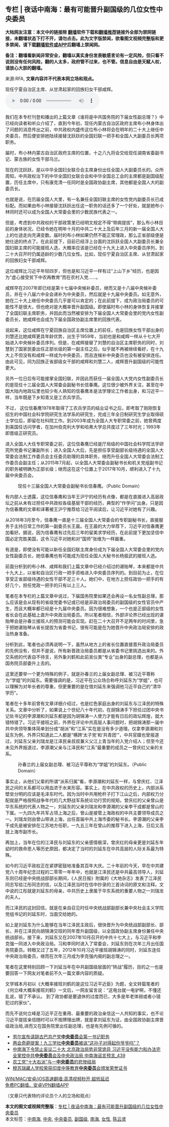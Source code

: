  <h2>专栏 | 夜话中南海：最有可能晋升副国级的几位女性中央委员</h2> <p class="notice"><b>大陆网友注意：本文中的链接除 <a href="https://github.com/bannedbook/fanqiang" >翻墙</a>软件下载和<a href="https://github.com/killgcd/justmysocks/blob/master/README.md">翻墙推荐</a>链接外全部为禁网链接，未翻墙状态下打不开，请勿点击。此为文字版禁闻，欲看图文视频完整版和更多禁闻，请下载<a href="https://github.com/bannedbook/fanqiang">翻墙软件或APP</a>后翻墙上禁闻网。</p><p>备注：翻墙看新闻非常安全，翻墙以真实身份发表敏感言论有一定风险，但只看不说则没有任何风险，翻的人太多，政府管不过来，也不管。信息自由是天赋人权，请放心大胆的翻墙。</b></p>  <div class="entry"> <p>来源:RFA, <strong>文章内容并不代表本网立场和观点。</strong></p> <p>&#29616;&#20219;&#23425;&#22799;&#33258;&#27835;&#21306;&#20027;&#24109;&#12289;&#20174;&#29976;&#32899;&#36215;&#23478;&#30340;&#22238;&#26063;&#22919;&#22899;&#24178;&#37096;&#21688;&#36745;&#12290;             <audio controls="controls" preload="metadata" src="https://www.rfa.org/mandarin/zhuanlan/yehuazhongnanhai/gx-06142021160240.html/@@stream" type="audio/mpeg"></audio></p> <p>&#25105;&#20204;&#22312;&#26412;&#19987;&#26639;&#21002;&#30331;&#21644;&#25773;&#20986;&#30340;&#19978;&#31687;&#25991;&#31456;&#12298;&#35841;&#23558;&#26159;&#20013;&#20849;&#22269;&#21153;&#38498;&#30340;&#19979;&#23626;&#22899;&#24615;&#21103;&#24635;&#29702;&#65311;&#12299;&#20013;&#24050;&#32463;&#21521;&#35835;&#32773;&#21644;&#21548;&#20247;&#20171;&#32461;&#20102;&#65292;&#30452;&#21040;&#20170;&#24180;&#21021;&#65292;&#29616;&#20219;&#20869;&#33945;&#21476;&#33258;&#27835;&#21306;&#25919;&#24220;&#20027;&#24109;&#24067;&#23567;&#26519;&#36523;&#20307;&#20986;&#20102;&#38382;&#39064;&#30340;&#28040;&#24687;&#20256;&#20986;&#20043;&#21069;&#65292;&#20013;&#20849;&#25919;&#26435;&#20869;&#30427;&#20256;&#36825;&#20301;&#24067;&#23567;&#26519;&#23558;&#20250;&#22312;&#26126;&#24180;&#30340;&#20108;&#21313;&#22823;&#19978;&#32487;&#20219;&#20013;&#22830;&#22996;&#21592;&#65292;&#28982;&#21518;&#20415;&#23433;&#25490;&#22905;&#38470;&#32493;&#25509;&#26367;&#27784;&#36291;&#36291;&#30340;&#20840;&#22269;&#22919;&#32852;&#19968;&#25226;&#25163;&#21644;&#20840;&#22269;&#20154;&#22823;&#21103;&#22996;&#21592;&#38271;&#20004;&#39033;&#32844;&#21153;&#12290;</p> <p>&#23626;&#26102;&#65292;&#24067;&#23567;&#26519;&#20869;&#33945;&#21476;&#33258;&#27835;&#21306;&#25919;&#24220;&#20027;&#24109;&#30340;&#20301;&#32622;&#65292;&#21313;&#20043;&#20843;&#20061;&#23558;&#20250;&#20132;&#32473;&#29616;&#20219;&#28246;&#21335;&#30465;&#22996;&#21103;&#20070;&#35760;&#12289;&#33945;&#21476;&#26063;&#30340;&#22899;&#24615;&#24178;&#37096;&#20044;&#20848;&#12290;</p> <p>&#29616;&#22312;&#30340;&#27784;&#36291;&#36291;&#65292;&#26159;&#20197;&#20013;&#21326;&#20840;&#22269;&#22919;&#22899;&#32852;&#21512;&#20250;&#20027;&#24109;&#36523;&#20221;&#20986;&#20219;&#20840;&#22269;&#20154;&#22823;&#21103;&#22996;&#21592;&#38271;&#30340;&#12290;&#20247;&#25152;&#21608;&#30693;&#65292;&#20013;&#20849;&#25919;&#26435;&#27835;&#19979;&#30340;&#20013;&#21326;&#20840;&#22269;&#22919;&#22899;&#32852;&#21512;&#20250;&#21644;&#20013;&#21326;&#20840;&#22269;&#24635;&#24037;&#20250;&#30340;&#20027;&#24109;&#37117;&#26159;&#21103;&#22269;&#32423;&#37197;&#32622;&#65292;&#21382;&#20219;&#20027;&#24109;&#20013;&#65292;&#21482;&#26377;&#24247;&#20811;&#28165;&#19968;&#20219;&#21516;&#26102;&#26159;&#20840;&#22269;&#25919;&#21327;&#21103;&#20027;&#24109;&#65292;&#20854;&#20182;&#37117;&#26159;&#20840;&#22269;&#20154;&#22823;&#30340;&#21103;&#22996;&#21592;&#38271;&#12290;</p> <p>&#20063;&#23601;&#26159;&#35828;&#65292;&#22312;&#21382;&#23626;&#20840;&#22269;&#20154;&#22823;&#37324;&#65292;&#26377;&#19968;&#21517;&#20860;&#20219;&#20840;&#22269;&#22919;&#32852;&#20027;&#24109;&#30340;&#22899;&#24615;&#20826;&#20869;&#21103;&#22996;&#21592;&#38271;&#24050;&#25104;&#26631;&#37197;&#12290;&#32780;&#22914;&#26524;&#30001;&#24067;&#23567;&#26519;&#25509;&#26367;&#27784;&#36291;&#36291;&#20986;&#20219;&#36825;&#19968;&#32844;&#21153;&#30340;&#35805;&#36824;&#22810;&#20102;&#19968;&#20010;&#22909;&#22788;&#65292;&#23601;&#26159;&#22905;&#24067;&#23567;&#26519;&#21516;&#26102;&#36824;&#21487;&#20197;&#25104;&#20026;&#20840;&#22269;&#20154;&#22823;&#24120;&#22996;&#20250;&#37324;&#30340;&#23569;&#25968;&#27665;&#26063;&#20195;&#34920;&#20043;&#19968;&#12290;</p> <p>&#20294;&#26159;&#65292;&#32771;&#34385;&#21040;&#20013;&#20849;&#25919;&#26435;&#30340;&#24178;&#37096;&#25919;&#31574;&#37324;&#24050;&#32463;&#26126;&#25991;&#35268;&#23450;&#19981;&#24471;&#8220;&#24102;&#30149;&#25552;&#25300;&#8221;&#65292;&#37027;&#20040;&#24067;&#23567;&#26519;&#30446;&#21069;&#30340;&#36523;&#20307;&#29366;&#20917;&#65292;&#24050;&#32463;&#20196;&#22905;&#22312;&#26126;&#24180;&#21313;&#26376;&#30340;&#20013;&#20849;&#20108;&#21313;&#22823;&#19978;&#21450;&#21518;&#24180;&#19977;&#26376;&#30340;&#26032;&#19968;&#23626;&#20840;&#22269;&#20154;&#22823;&#19978;&#30340;&#20181;&#36884;&#36208;&#21521;&#20805;&#28385;&#21464;&#25968;&#12290;&#23626;&#26102;&#30340;&#24067;&#23567;&#26519;&#22914;&#26524;&#20173;&#28982;&#19981;&#33021;&#27491;&#24120;&#29702;&#25919;&#65292;&#37027;&#20040;&#27491;&#30465;&#37096;&#32423;&#20415;&#26159;&#22905;&#20181;&#36884;&#30340;&#32456;&#28857;&#20102;&#12290;&#22312;&#27492;&#21069;&#25552;&#19979;&#65292;&#30446;&#21069;&#24050;&#32463;&#28014;&#19978;&#21488;&#38754;&#30340;&#27784;&#36291;&#36291;&#20840;&#22269;&#20154;&#22823;&#21103;&#22996;&#21592;&#38271;&#20860;&#20840;&#22269;&#22919;&#32852;&#20027;&#24109;&#30340;&#21487;&#33021;&#25509;&#29677;&#20154;&#36873;&#65292;&#22823;&#27010;&#29575;&#24212;&#35813;&#26159;&#24050;&#32463;&#22312;&#21313;&#20061;&#22823;&#19978;&#36827;&#20837;&#20013;&#22830;&#22996;&#21592;&#24207;&#21015;&#65292;&#21040;&#20108;&#21313;&#22823;&#21484;&#24320;&#26102;&#20173;&#23646;&#36866;&#40836;&#30340;&#23569;&#25968;&#20960;&#20301;&#22899;&#24615;&#12290;&#27604;&#22914;&#65292;&#29616;&#20219;&#23425;&#22799;&#33258;&#27835;&#21306;&#20027;&#24109;&#12289;&#20174;&#29976;&#32899;&#36215;&#23478;&#30340;&#22238;&#26063;&#22919;&#22899;&#24178;&#37096;&#21688;&#36745;&#12290;</p>  <p>&#36825;&#20301;&#21688;&#36745;&#27604;&#20064;&#36817;&#24179;&#24180;&#36731;&#22235;&#23681;&#65292;&#20294;&#20063;&#26159;&#21644;&#20064;&#36817;&#24179;&#19968;&#26679;&#26377;&#36807;&#8220;&#19978;&#23665;&#19979;&#20065;&#8221;&#32463;&#21382;&#65292;&#20063;&#26159;&#22240;&#20026;&#8220;&#34394;&#24515;&#25509;&#21463;&#36139;&#19979;&#20013;&#20892;&#20877;&#25945;&#32946;&#8221;&#32780;&#22312;&#20892;&#26449;&#20837;&#20826;&#8230;&#8230;&#12290;</p> <p>&#21688;&#36745;&#26089;&#22312;2007&#24180;&#21363;&#24050;&#32463;&#26159;&#31532;&#21313;&#19971;&#23626;&#20013;&#22830;&#20505;&#34917;&#22996;&#21592;&#65292;&#32487;&#32780;&#21448;&#26159;&#21313;&#20843;&#23626;&#20013;&#22830;&#20505;&#34917;&#22996;&#21592;&#65292;&#24182;&#22312;&#21313;&#20843;&#23626;&#20845;&#20013;&#20840;&#20250;&#36882;&#34917;&#20026;&#20013;&#22830;&#22996;&#21592;&#65292;&#28982;&#21518;&#23601;&#26159;&#21313;&#20061;&#23626;&#20013;&#22830;&#22996;&#21592;&#12290;&#22914;&#26080;&#24847;&#22806;&#65292;&#22905;&#22312;&#20108;&#21313;&#22823;&#19978;&#32487;&#20219;&#20013;&#22830;&#22996;&#21592;&#20960;&#20046;&#26159;&#21487;&#20197;&#32943;&#23450;&#30340;&#65307;&#22312;&#27492;&#21069;&#25552;&#19979;&#65292;&#25104;&#20026;&#25919;&#27835;&#23616;&#22996;&#21592;&#30340;&#21487;&#33021;&#24615;&#19981;&#26159;&#24456;&#22823;&#65292;&#20294;&#20063;&#32477;&#23545;&#26159;&#22823;&#27010;&#29575;&#26187;&#21319;&#21103;&#22269;&#32423;&#12290;&#21363;&#20351;&#23626;&#26102;&#24067;&#23567;&#26519;&#30340;&#36523;&#20307;&#24674;&#22797;&#24182;&#25509;&#25484;&#20102;&#20840;&#22269;&#22919;&#32852;&#20027;&#24109;&#32844;&#21153;&#65292;&#24182;&#22240;&#27492;&#32780;&#24403;&#28982;&#34987;&#23433;&#25490;&#20026;&#19979;&#23626;&#20840;&#22269;&#20154;&#22823;&#24120;&#22996;&#20250;&#37324;&#30340;&#20826;&#20869;&#22899;&#24615;&#21103;&#22996;&#21592;&#38271;&#65292;&#22905;&#21688;&#36745;&#20063;&#20250;&#25104;&#20026;&#19979;&#23626;&#20840;&#22269;&#25919;&#21327;&#21103;&#20027;&#24109;&#37324;&#30340;&#22238;&#26063;&#20195;&#34920;&#12290;</p> <p>&#35828;&#36215;&#26469;&#65292;&#36825;&#20301;&#21688;&#36745;&#22312;&#23425;&#22799;&#22238;&#26063;&#33258;&#27835;&#21306;&#20027;&#24109;&#20301;&#32622;&#19978;&#30340;&#21069;&#20219;&#65292;&#20063;&#26159;&#22238;&#26063;&#22899;&#24615;&#24178;&#37096;&#20986;&#36523;&#30340;&#21016;&#24935;&#36824;&#27604;&#22905;&#21688;&#36745;&#26356;&#20855;&#24180;&#40836;&#20248;&#21183;&#65292;&#20986;&#29983;&#20110;1959&#24180;&#65292;&#24403;&#21021;&#20063;&#26159;&#21644;&#21688;&#36745;&#19968;&#26679;&#20174;&#21313;&#19971;&#22823;&#24320;&#22987;&#36827;&#20837;&#20013;&#22830;&#20505;&#34917;&#22996;&#21592;&#24207;&#21015;&#12290;&#20294;&#26159;&#65292;&#22312;&#21688;&#36745;&#25509;&#26367;&#20102;&#21016;&#24935;&#30340;&#33258;&#27835;&#21306;&#20027;&#24109;&#32844;&#21153;&#30340;&#21516;&#26102;&#65292;&#21016;&#24935;&#21040;&#20102;&#22269;&#23478;&#27665;&#22996;&#20986;&#20219;&#27491;&#37096;&#38271;&#32423;&#30340;&#31532;&#19968;&#21103;&#20027;&#20219;&#20043;&#21518;&#65292;&#20284;&#20046;&#23601;&#19981;&#20877;&#34987;&#32487;&#32493;&#30475;&#22909;&#65292;&#22312;&#21313;&#20061;&#22823;&#19978;&#19981;&#20294;&#27809;&#26377;&#21644;&#21688;&#36745;&#19968;&#26679;&#25104;&#20026;&#20013;&#22830;&#22996;&#21592;&#65292;&#32780;&#19988;&#36830;&#20505;&#34917;&#20013;&#22830;&#22996;&#21592;&#20063;&#27809;&#26377;&#34987;&#23433;&#25490;&#36830;&#20219;&#12290;&#30001;&#27492;&#21487;&#35265;&#65292;&#21516;&#20026;&#22238;&#26063;&#27491;&#30465;&#37096;&#32423;&#22899;&#24178;&#37096;&#30340;&#21688;&#36745;&#21644;&#21016;&#24935;&#20108;&#20154;&#65292;&#21688;&#36745;&#26187;&#21319;&#21103;&#22269;&#32423;&#30340;&#21487;&#33021;&#24615;&#26356;&#22823;&#12290; </p> <p>&#21478;&#22806;&#19968;&#20301;&#26085;&#21518;&#26377;&#21487;&#33021;&#25509;&#25484;&#20840;&#22269;&#22919;&#32852;&#65292;&#24182;&#22240;&#27492;&#32780;&#33719;&#20219;&#19968;&#23626;&#20840;&#22269;&#20154;&#22823;&#20826;&#20869;&#22899;&#24615;&#21103;&#22996;&#21592;&#38271;&#30340;&#26159;&#29616;&#20219;&#21313;&#19977;&#23626;&#20840;&#22269;&#20154;&#22823;&#24120;&#22996;&#20250;&#21103;&#31192;&#20070;&#38271;&#20449;&#26149;&#40560;&#12290;&#36825;&#20301;&#24456;&#23569;&#34987;&#22806;&#30028;&#20851;&#27880;&#65292;&#29978;&#33267;&#22312;&#20013;&#22269;&#22823;&#38470;&#20869;&#22320;&#25919;&#22363;&#37324;&#20063;&#36739;&#23569;&#26377;&#20154;&#29087;&#30693;&#30340;&#20449;&#26149;&#40560;&#26412;&#26159;&#27861;&#23398;&#29702;&#35770;&#24037;&#20316;&#32773;&#20986;&#36523;&#65292;&#21644;&#20064;&#36817;&#24179;&#19968;&#26679;&#65292;&#24403;&#24180;&#26082;&#26159;&#19979;&#20065;&#30693;&#38738;&#21448;&#26159;&#24037;&#20892;&#20853;&#23398;&#21592;&#12290;</p> <p>&#19981;&#36807;&#65292; &#36825;&#20301;&#20449;&#26149;&#40560;1978&#24180;&#21462;&#24471;&#20102;&#24037;&#20892;&#20853;&#23398;&#21592;&#30340;&#32467;&#19994;&#35777;&#20070;&#20043;&#21518;&#65292;&#21363;&#32771;&#21462;&#20102;&#21018;&#21018;&#24674;&#22797;&#25307;&#29983;&#30340;&#20013;&#22269;&#31038;&#20250;&#31185;&#23398;&#38498;&#30740;&#31350;&#29983;&#27861;&#23398;&#31995;&#30340;&#30740;&#31350;&#29983;&#65292;&#23436;&#25104;&#19977;&#24180;&#20840;&#26085;&#21046;&#30740;&#31350;&#29983;&#23398;&#19994;&#21462;&#24471;&#30805;&#22763;&#23398;&#20301;&#21518;&#65292;&#21363;&#30041;&#22312;&#31038;&#31185;&#38498;&#24037;&#20316;&#12290;&#21040;2003&#24180;&#25104;&#20026;&#20840;&#22269;&#20154;&#22823;&#19987;&#32844;&#24120;&#22996;&#20043;&#21069;&#65292;&#22905;&#26366;&#20004;&#24230;&#21040;&#32654;&#22269;&#20219;&#35775;&#38382;&#23398;&#32773;&#65292;&#22312;&#21152;&#24030;&#20271;&#20811;&#21033;&#22823;&#23398;&#21644;&#21704;&#24343;&#22823;&#23398;&#24635;&#20849;&#24230;&#36807;&#20102;&#19977;&#24180;&#26102;&#20809;&#65307;1993&#24180;&#21363;&#26187;&#32423;&#27491;&#30740;&#31350;&#21592;&#12290;</p> <p>&#36827;&#20837;&#20840;&#22269;&#20154;&#22823;&#20219;&#19987;&#32844;&#24120;&#22996;&#20043;&#21069;&#65292;&#36825;&#20301;&#20449;&#26149;&#40560;&#24050;&#32463;&#26159;&#21381;&#23616;&#32423;&#30340;&#20013;&#22269;&#31038;&#20250;&#31185;&#23398;&#38498;&#27861;&#23398;&#30740;&#31350;&#25152;&#20826;&#22996;&#20070;&#35760;&#20860;&#21103;&#25152;&#38271;&#65307;&#36827;&#20837;&#20840;&#22269;&#20154;&#22823;&#21518;&#65292;&#20808;&#26159;&#25285;&#20219;&#20139;&#21463;&#21103;&#37096;&#38271;&#32423;&#24453;&#36935;&#30340;&#20840;&#22269;&#20154;&#22823;&#24120;&#22996;&#20250;&#27861;&#21046;&#24037;&#20316;&#22996;&#21592;&#20250;&#20027;&#20219;&#22996;&#21592;&#21161;&#29702;&#30340;&#20855;&#20307;&#32844;&#21153;&#65292;&#32487;&#32780;&#21319;&#20219;&#20840;&#22269;&#20154;&#22823;&#24120;&#22996;&#20250;&#27861;&#21046;&#24037;&#20316;&#22996;&#21592;&#20250;&#21103;&#20027;&#20219;&#65307;&#20174;2015&#24180;7&#26376;&#36215;&#65292;&#20197;&#20840;&#22269;&#20154;&#22823;&#24120;&#22996;&#20250;&#21103;&#31192;&#20070;&#38271;&#21644;&#26426;&#20851;&#20826;&#32452;&#21103;&#20070;&#35760;&#30340;&#32844;&#21153;&#34987;&#26126;&#30830;&#20026;&#27491;&#37096;&#38271;&#32423;&#65307;&#32487;&#32780;&#36825;&#22312;&#36825;&#20010;&#20301;&#32622;&#19978;&#20110;2017&#24180;10&#26376;&#65292;&#39034;&#21033;&#36827;&#20837;&#20102;&#21313;&#20061;&#23626;&#20013;&#22830;&#22996;&#21592;&#20250;&#12290;</p> <p><figure> <figcaption>&#29616;&#20219;&#21313;&#19977;&#23626;&#20840;&#22269;&#20154;&#22823;&#24120;&#22996;&#20250;&#21103;&#31192;&#20070;&#38271;&#20449;&#26149;&#40560;&#12290;&#65288;Public Domain&#65289;</figcaption></figure> <p>&#26377;&#20869;&#37096;&#20154;&#22763;&#36879;&#38706;&#65292;&#36825;&#20301;&#20449;&#26149;&#40560;&#21644;&#24403;&#24180;&#29579;&#27818;&#23425;&#30340;&#32463;&#21382;&#26377;&#28857;&#20687;&#65292;&#37117;&#26159;&#22312;&#30452;&#25509;&#36827;&#20837;&#39640;&#23618;&#25919;&#22363;&#20043;&#21069;&#20174;&#26410;&#26377;&#36807;&#25285;&#20219;&#20013;&#20849;&#25919;&#26435;&#21508;&#32423;&#22522;&#23618;&#24178;&#37096;&#30340;&#32463;&#21382;&#65292;&#20856;&#22411;&#30340;&#8220;&#20316;&#23398;&#38382;&#8221;&#20986;&#36523;&#12290;&#21482;&#26159;&#22240;&#20026;&#20449;&#26149;&#40560;&#30340;&#25991;&#31456;&#21644;&#35793;&#33879;&#34987;&#29579;&#27818;&#23425;&#25512;&#33616;&#32473;&#20064;&#36817;&#24179;&#38405;&#35835;&#21518;&#65292;&#35753;&#20064;&#36817;&#24179;&#23545;&#22905;&#26377;&#20102;&#20852;&#36259;&#12290;</p>  <p>&#20174;2018&#24180;3&#26376;&#33267;&#20170;&#65292;&#20449;&#26149;&#40560;&#19968;&#30452;&#26159;&#21313;&#19977;&#23626;&#20840;&#22269;&#20154;&#22823;&#24120;&#22996;&#20250;&#30340;&#19987;&#32844;&#21103;&#31192;&#20070;&#38271;&#65292;&#30452;&#25509;&#26381;&#21153;&#20110;&#20027;&#25345;&#26085;&#24120;&#24037;&#20316;&#30340;&#31532;&#19968;&#21103;&#22996;&#21592;&#38271;&#29579;&#26216;&#12290;&#22312;&#29579;&#26216;&#30340;&#22823;&#21147;&#20030;&#33616;&#19979;&#65292;&#20064;&#36817;&#24179;&#23545;&#20449;&#26149;&#40560;&#26356;&#21152;&#30475;&#22909;&#12290;&#25454;&#35828;&#65292;&#22240;&#20026;&#20449;&#26149;&#40560;&#26377;&#36807;&#20808;&#21518;&#19977;&#24180;&#30340;&#30041;&#32654;&#27714;&#23398;&#32463;&#21382;&#65292;&#22312;&#27492;&#21069;&#25552;&#19979;&#26356;&#21152;&#22362;&#20449;&#20013;&#22269;&#24517;&#23450;&#23436;&#32988;&#32654;&#22269;&#65292;&#36825;&#20196;&#20064;&#36817;&#24179;&#23545;&#22905;&#21644;&#23545;&#8220;&#22269;&#24072;&#8221;&#24352;&#32500;&#20026;&#19968;&#26679;&#22120;&#37325;&#12290;</p> <p>&#26377;&#36947;&#26159;&#65292;&#21363;&#20351;&#27809;&#26377;&#21487;&#33021;&#20197;&#26032;&#20219;&#20840;&#22269;&#22919;&#32852;&#20027;&#24109;&#36523;&#20221;&#25104;&#20026;&#19979;&#23626;&#20840;&#22269;&#20154;&#22823;&#24120;&#22996;&#20250;&#37324;&#30340;&#20826;&#20869;&#22899;&#24615;&#21103;&#22996;&#21592;&#38271;&#65292;&#22905;&#20449;&#26149;&#40560;&#20063;&#26377;&#21487;&#33021;&#25104;&#20026;&#29616;&#20219;&#20840;&#22269;&#20154;&#22823;&#31192;&#20070;&#38271;&#26472;&#25391;&#27494;&#30340;&#25509;&#29677;&#20154;&#36873;&#12290;</p> <p>&#21069;&#38754;&#20998;&#26512;&#21040;&#30340;&#24067;&#23567;&#26519;&#12289;&#21688;&#36745;&#21644;&#25105;&#20204;&#19978;&#31687;&#25991;&#31456;&#20013;&#24050;&#32463;&#20171;&#32461;&#36807;&#30340;&#35852;&#36155;&#29748;&#65292;&#26412;&#26469;&#37117;&#26159;&#20013;&#20849;&#21313;&#20061;&#22823;&#19978;&#65292;&#20197;&#30465;&#21644;&#33258;&#27835;&#21306;&#34892;&#25919;&#19968;&#25226;&#25163;&#36164;&#26684;&#36827;&#20837;&#20013;&#22830;&#22996;&#21592;&#24207;&#21015;&#30340;&#12290;&#21040;&#30446;&#21069;&#20026;&#27490;&#65292;&#22312;&#20301;&#20139;&#21463;&#27491;&#30465;&#37096;&#32423;&#24453;&#36935;&#30340;&#22899;&#24615;&#24178;&#37096;&#19981;&#36275;&#19977;&#21313;&#20154;&#12290;&#22905;&#20204;&#20013;&#65292;&#22312;&#22320;&#26041;&#19978;&#25285;&#20219;&#25919;&#21327;&#19968;&#25226;&#25163;&#30340;&#26377;&#22909;&#20960;&#20010;&#65292;&#25285;&#20219;&#20826;&#25919;&#19968;&#25226;&#25163;&#30340;&#21482;&#26377;&#20197;&#19978;&#19977;&#20154;&#12290;</p> <p>&#31508;&#32773;&#22312;&#26412;&#19987;&#26639;&#30340;&#19978;&#31687;&#25991;&#31456;&#20013;&#35828;&#36807;&#65292;&#19979;&#23626;&#22269;&#21153;&#38498;&#37324;&#22914;&#26524;&#36824;&#20250;&#20877;&#35774;&#19968;&#21517;&#22899;&#24615;&#21103;&#24635;&#29702;&#65292;&#37027;&#20040;&#24212;&#35813;&#26159;&#20250;&#20174;&#29616;&#26377;&#30340;&#30465;&#32423;&#20826;&#22996;&#20070;&#35760;&#25110;&#24050;&#32463;&#26159;&#38750;&#25919;&#27835;&#23616;&#22996;&#21592;&#30340;&#21103;&#22269;&#32423;&#30340;&#22899;&#24615;&#23448;&#21592;&#20013;&#20135;&#29983;&#65292;&#32780;&#19988;&#22823;&#27010;&#29575;&#37117;&#24050;&#32463;&#26159;&#21313;&#20061;&#23626;&#20013;&#22830;&#22996;&#21592;&#12290;&#22240;&#20026;&#24456;&#38590;&#24819;&#35937;&#65292;&#19968;&#20010;&#20063;&#26159;&#27491;&#37096;&#32423;&#30340;&#22899;&#24615;&#30465;&#38271;&#20250;&#22312;&#27492;&#22522;&#30784;&#19978;&#30452;&#21319;&#20013;&#22830;&#25919;&#27835;&#23616;&#22996;&#21592;&#12290;&#25152;&#20197;&#31508;&#32773;&#30456;&#20449;&#65292;&#22806;&#37096;&#35780;&#35770;&#30028;&#24050;&#32463;&#20986;&#29616;&#30340;&#35852;&#36155;&#29748;&#20250;&#26159;&#23385;&#26149;&#20848;&#25509;&#29677;&#20154;&#30340;&#39044;&#27979;&#21487;&#33021;&#20250;&#23454;&#29616;&#12290;&#36214;&#22312;&#20108;&#21313;&#22823;&#21484;&#24320;&#19981;&#36275;&#20004;&#24180;&#30340;&#26102;&#38388;&#37324;&#65292;&#24613;&#20110;&#25226;&#22905;&#35852;&#36155;&#29748;&#20174;&#30465;&#38271;&#25552;&#25300;&#20026;&#30465;&#22996;&#20070;&#35760;&#65292;&#24456;&#26377;&#21487;&#33021;&#26159;&#22312;&#20026;&#22905;&#26187;&#21319;&#20013;&#22830;&#25919;&#27835;&#23616;&#23433;&#25490;&#30340;&#25919;&#27835;&#28909;&#36523;&#20934;&#22791;&#12290;</p> <p>&#20998;&#26512;&#21040;&#27492;&#65292;&#31508;&#32773;&#20063;&#24517;&#39035;&#20877;&#35828;&#26126;&#19968;&#19979;&#65292;&#34429;&#28982;&#20174;&#22320;&#26041;&#19978;&#30340;&#30465;&#38271;&#20301;&#32622;&#30452;&#25509;&#26187;&#21319;&#25919;&#27835;&#23616;&#22996;&#21592;&#30340;&#20808;&#20363;&#27809;&#26377;&#65292;&#20294;&#24182;&#19981;&#26159;&#35828;&#65292;&#25152;&#26377;&#26032;&#26187;&#25919;&#27835;&#23616;&#22996;&#21592;&#37117;&#26159;&#20174;&#30465;&#22996;&#20070;&#35760;&#37324;&#25361;&#36873;&#20986;&#26469;&#30340;&#12290;&#22806;&#20132;&#31995;&#32479;&#30340;&#20195;&#34920;&#33258;&#19981;&#24453;&#35328;&#65292;&#21478;&#22806;&#35937;&#21016;&#40548;&#21644;&#27492;&#21069;&#21556;&#20202;&#31867;&#8220;&#19987;&#19994;&#8221;&#20986;&#36523;&#30340;&#21103;&#24635;&#29702;&#65292;&#20063;&#37117;&#26159;&#20174;&#22269;&#21153;&#38498;&#21592;&#37096;&#22996;&#21319;&#19978;&#21435;&#30340;&#12290;</p> <p>&#36825;&#37324;&#36824;&#35201;&#20030;&#19968;&#20010;&#26356;&#20026;&#29305;&#27530;&#30340;&#20363;&#23376;&#65292;&#23601;&#26159;&#23385;&#26149;&#20848;&#30340;&#19978;&#23626;&#22899;&#21103;&#24635;&#29702;&#12289;&#34987;&#20064;&#36817;&#24179;&#23562;&#31216;&#20026;&#8220;&#23398;&#22992;&#8221;&#30340;&#21016;&#24310;&#19996;&#12290;&#38656;&#35201;&#24378;&#35843;&#30340;&#26159;&#65292;&#20064;&#36817;&#24179;&#22312;&#20844;&#20247;&#22330;&#21512;&#31216;&#21628;&#21016;&#24310;&#19996;&#20026;&#8220;&#23398;&#22992;&#8221;&#65292;&#20063;&#21487;&#20197;&#29702;&#35299;&#20026;&#23545;&#24180;&#38271;&#32773;&#30340;&#23562;&#37325;&#65292;&#20294;&#26356;&#37325;&#35201;&#30340;&#26159;&#22312;&#20511;&#21016;&#24310;&#19996;&#26469;&#24378;&#35843;&#20182;&#20064;&#36817;&#24179;&#33258;&#24049;&#30340;&#8220;&#28165;&#21326;&#23398;&#21382;&#8221;&#12290;</p> <p>&#31508;&#32773;&#22312;&#21313;&#22810;&#24180;&#21069;&#26366;&#26377;&#25991;&#31456;&#35814;&#32454;&#20171;&#32461;&#36807;&#65292;&#20063;&#26159;&#32418;&#33394;&#23478;&#24237;&#20986;&#36523;&#30340;&#21016;&#24310;&#19996;&#19982;&#27743;&#27901;&#27665;&#30340;&#29305;&#27530;&#20851;&#31995;&#12290;&#25991;&#31456;&#20013;&#20998;&#26512;&#20102;&#65292;&#22914;&#26524;&#35828;&#19978;&#20010;&#19990;&#32426;&#20843;&#21313;&#24180;&#20195;&#21021;&#65292;&#22312;&#32993;&#38182;&#28059;&#25163;&#19979;&#25285;&#20219;&#36807;&#22242;&#20013;&#22830;&#20070;&#35760;&#22788;&#20070;&#35760;&#30340;&#26446;&#28304;&#28526;&#21644;&#21016;&#24310;&#19996;&#37117;&#26159;&#22240;&#20026;&#32993;&#38182;&#28059;&#19968;&#20154;&#20351;&#21147;&#25165;&#33021;&#26377;&#26085;&#21518;&#30340;&#25919;&#22363;&#36745;&#29004;&#65292;&#23601;&#22823;&#38169;&#29305;&#38169;&#20102;&#12290;&#20064;&#36817;&#24179;&#25509;&#29677;&#20043;&#21069;&#65292;&#22806;&#30028;&#22312;&#35780;&#35770;&#20013;&#20849;&#39640;&#23618;&#20154;&#20107;&#38382;&#39064;&#26102;&#65292;&#25226;&#32993;&#38182;&#28059;&#37027;&#19968;&#23626;&#20013;&#20849;&#20013;&#22830;&#39046;&#23548;&#38598;&#20307;&#31616;&#21333;&#21010;&#20998;&#25104;&#8220;&#32993;&#27966;&#8221;&#21644;&#8220;&#27743;&#31995;&#8221;&#23454;&#22312;&#26159;&#27809;&#26377;&#22810;&#23569;&#36947;&#29702;&#12290;&#20165;&#25343;&#26446;&#28304;&#28526;&#21644;&#21016;&#24310;&#19996;&#20026;&#20363;&#65292;&#22806;&#30028;&#21482;&#30693;&#36947;&#27492;&#20108;&#20154;&#37117;&#26159;&#8220;&#27178;&#36328;&#8216;&#22826;&#23376;&#20826;&#8217;&#21644;&#8216;&#20849;&#38738;&#22242;&#8217;&#8221;&#65292;&#20013;&#20849;&#23448;&#23186;&#20063;&#26366;&#25253;&#36947;&#36807;&#65292;&#21016;&#24310;&#19996;&#29238;&#20146;&#21016;&#29790;&#40857;&#26159;&#27743;&#27901;&#27665;&#20146;&#21460;&#21460;&#20860;&#20041;&#29238;&#27743;&#19978;&#38738;&#24403;&#24180;&#30340;&#20837;&#20826;&#20171;&#32461;&#20154;&#65307;&#20294;&#33267;&#20170;&#36824;&#26410;&#35265;&#22806;&#30028;&#25253;&#36947;&#36807;&#65292;&#26446;&#28304;&#28526;&#29238;&#20146;&#19982;&#27743;&#27901;&#27665;&#21644;&#8220;&#27743;&#31995;&#8221;&#26368;&#37325;&#35201;&#30340;&#25104;&#21592;&#20043;&#19968;&#26366;&#24198;&#32418;&#29238;&#20146;&#30340;&#20851;&#31995;&#12290;</p>  <p><figure> <figcaption>&#23385;&#26149;&#20848;&#30340;&#19978;&#23626;&#22899;&#21103;&#24635;&#29702;&#12289;&#34987;&#20064;&#36817;&#24179;&#23562;&#31216;&#20026;&#8220;&#23398;&#22992;&#8221;&#30340;&#21016;&#24310;&#19996;&#12290;&#65288;Public Domain&#65289;</figcaption></figure> <p>&#20107;&#23454;&#27490;&#65292;&#20174;&#20182;&#20204;&#29238;&#36744;&#30340;&#25152;&#35859;&#8220;&#27966;&#31995;&#24402;&#23646;&#8221;&#30475;&#65292;&#26446;&#28304;&#28526;&#21644;&#21016;&#24310;&#19996;&#19968;&#26679;&#65292;&#19982;&#26366;&#24198;&#32418;&#12289;&#27743;&#27901;&#27665;&#20043;&#38388;&#30340;&#20851;&#31995;&#37117;&#21487;&#20197;&#29992;&#34880;&#27987;&#20110;&#27700;&#26469;&#24418;&#23481;&#12290;&#20107;&#23454;&#19978;&#65292;&#22312;&#20013;&#20849;&#25919;&#26435;&#30340;&#21382;&#21490;&#19978;&#65292;&#20869;&#37096;&#27966;&#31995;&#22721;&#22418;&#20998;&#26126;&#30340;&#24212;&#35813;&#26159;&#27611;&#27901;&#19996;&#26102;&#20195;&#12290;&#22240;&#20026;&#24403;&#26102;&#20013;&#20849;&#29992;&#26538;&#26438;&#23376;&#25171;&#19979;&#27743;&#23665;&#20043;&#21518;&#65292;&#20869;&#37096;&#26435;&#21147;&#20998;&#37197;&#23601;&#26159;&#20005;&#26684;&#25353;&#29031;&#25112;&#20105;&#24180;&#20195;&#30340;&#20960;&#22823;&#37326;&#25112;&#20891;&#31995;&#32479;&#35770;&#21151;&#34892;&#36175;&#30340;&#35268;&#30697;&#12290;&#26366;&#24198;&#32418;&#30340;&#29238;&#20146;&#26366;&#23665;&#26159;&#21326;&#19996;&#31995;&#32479;&#30340;&#20195;&#34920;&#20154;&#29289;&#20043;&#19968;&#65292;&#21016;&#24310;&#19996;&#30340;&#29238;&#20146;&#21016;&#29790;&#40857;&#21644;&#26446;&#28304;&#28526;&#30340;&#29238;&#20146;&#26446;&#24178;&#25104;&#37117;&#26159;&#26366;&#23665;&#30340;&#19979;&#23646;&#12290;&#19968;&#20061;&#22235;&#20061;&#24180;&#20849;&#20891;&#21344;&#39046;&#19978;&#28023;&#20043;&#21518;&#65292;&#26366;&#23665;&#26159;&#25509;&#31649;&#19978;&#28023;&#25919;&#26435;&#30340;&#20013;&#20849;&#20027;&#35201;&#39046;&#23548;&#25104;&#21592;&#20043;&#19968;&#12290;&#21016;&#29790;&#40857;&#21017;&#30001;&#26366;&#23665;&#24102;&#36827;&#19978;&#28023;&#65292;&#20986;&#20219;&#39318;&#23626;&#20013;&#20849;&#19978;&#28023;&#24066;&#22996;&#30340;&#31192;&#20070;&#38271;&#12290;&#26446;&#28304;&#28526;&#30340;&#29238;&#20146;&#26446;&#24178;&#25104;&#20808;&#26159;&#34987;&#23433;&#25490;&#22312;&#27743;&#33487;&#22320;&#26041;&#20219;&#32844;&#65292;&#19968;&#20061;&#20116;&#19977;&#24180;&#22312;&#26366;&#23665;&#30340;&#25512;&#33616;&#19979;&#36827;&#20837;&#19978;&#28023;&#65292;&#26085;&#21518;&#21448;&#39640;&#23601;&#19978;&#28023;&#24066;&#21103;&#24066;&#38271;&#12290;</p> <p>&#20877;&#21152;&#19978;&#65292;&#24403;&#24180;&#22312;&#20301;&#30340;&#27743;&#27901;&#27665;&#19982;&#21016;&#24310;&#19996;&#30340;&#29238;&#20146;&#24863;&#24773;&#26497;&#28145;&#65292;&#26366;&#24198;&#32418;&#30340;&#27597;&#20146;&#26356;&#26159;&#21016;&#24310;&#19996;&#24180;&#24188;&#26102;&#30340;&#25937;&#21629;&#24681;&#20154;&#31561;&#21382;&#21490;&#21407;&#22240;&#65292;&#37117;&#20915;&#23450;&#20102;&#24403;&#26102;&#30340;&#21016;&#24310;&#19996;&#22312;&#20013;&#20849;&#39640;&#23618;&#30340;&#20154;&#38469;&#20851;&#31995;&#26368;&#20026;&#29305;&#27530;&#12290;</p> <p>&#22914;&#20170;&#30340;&#20064;&#36817;&#24179;&#25919;&#26435;&#27491;&#22312;&#32039;&#38179;&#23494;&#40723;&#22320;&#20934;&#22791;&#20854;&#30334;&#24180;&#22823;&#24198;&#12290;&#20108;&#21313;&#24180;&#21069;&#30340;&#20170;&#22825;&#65292;&#26089;&#22312;&#20013;&#20849;&#24314;&#20826;&#20843;&#21313;&#21608;&#24180;&#32426;&#24565;&#36807;&#31243;&#30340;&#20108;&#38646;&#38646;&#19968;&#24180;&#24180;&#20013;&#65292;&#20063;&#23601;&#26159;&#27743;&#27901;&#27665;&#36824;&#26159;&#20013;&#20849;&#26368;&#39640;&#39046;&#23548;&#20154;&#65292;&#21016;&#24310;&#19996;&#21017;&#24050;&#32463;&#26159;&#20013;&#22830;&#32479;&#25112;&#37096;&#37096;&#38271;&#26399;&#38388;&#65292;&#12298;&#20154;&#27665;&#26085;&#25253;&#12299;&#38468;&#23646;&#30340;&#12298;&#22823;&#22320;&#26434;&#24535;&#12299;&#21457;&#34920;&#20102;&#27743;&#27901;&#27665;&#21516;&#24535;&#20889;&#32473;&#27743;&#24420;&#21516;&#24535;&#30340;&#20449;&#65292;&#20197;&#21450;&#27743;&#27901;&#27665;&#24403;&#26102;&#22312;&#20449;&#20013;&#25220;&#24405;&#30340;&#19977;&#39318;&#35799;&#35789;&#30340;&#21407;&#25991;&#21644;&#27880;&#37322;&#12290;&#25991;&#20013;&#35828;&#30340;&#27743;&#24420;&#23601;&#26159;&#21016;&#24310;&#19996;&#30340;&#27597;&#20146;&#65292;&#20013;&#20849;&#21382;&#21490;&#19978;&#38582;&#23646;&#20110;&#21326;&#19996;&#31995;&#32479;&#30340;&#37325;&#35201;&#20154;&#29289;&#20043;&#19968;&#21016;&#29790;&#40857;&#30340;&#22827;&#20154;&#12290;</p> <p>&#32780;&#27743;&#27901;&#27665;&#30340;&#36825;&#23553;&#22238;&#20449;&#65292;&#23601;&#26159;&#22312;&#20146;&#33258;&#21484;&#35265;&#26102;&#20219;&#20013;&#22830;&#32479;&#25112;&#37096;&#21103;&#37096;&#38271;&#20860;&#20013;&#22830;&#31038;&#20250;&#20027;&#20041;&#23398;&#38498;&#20826;&#32452;&#20070;&#35760;&#30340;&#21016;&#24310;&#19996;&#26102;&#65292;&#24403;&#38754;&#20132;&#32473;&#22905;&#30340;&#12290;</p> <p>&#22914;&#19978;&#26159;&#21016;&#24310;&#19996;&#20026;&#20160;&#20040;&#33021;&#22815;&#22312;&#24403;&#24180;&#27743;&#27901;&#27665;&#20027;&#25919;&#21518;&#65292;&#24456;&#24555;&#26187;&#21319;&#20026;&#20013;&#22830;&#32479;&#25112;&#37096;&#21103;&#37096;&#38271;&#12289;&#37096;&#38271;&#65292;&#24182;&#22312;&#27743;&#27901;&#27665;&#21521;&#32993;&#38182;&#28059;&#20132;&#29677;&#30340;&#21516;&#24180;&#26187;&#21319;&#21103;&#22269;&#32423;&#65292;&#20197;&#20840;&#22269;&#25919;&#21327;&#21103;&#20027;&#24109;&#36523;&#20221;&#20860;&#20219;&#20013;&#22830;&#32479;&#25112;&#37096;&#38271;&#12290;&#25509;&#19979;&#26469;&#65292;&#21016;&#24310;&#19996;&#21448;&#22312;2007&#24180;10&#26376;&#21484;&#24320;&#30340;&#20013;&#20849;&#21313;&#19971;&#22823;&#19978;&#65292;&#19982;&#20064;&#36817;&#24179;&#21644;&#26446;&#20811;&#24378;&#19968;&#21516;&#36827;&#20837;&#20013;&#22830;&#25919;&#27835;&#23616;&#12290;&#20064;&#21644;&#26446;&#21516;&#26102;&#36827;&#20837;&#20102;&#24120;&#22996;&#20250;&#65292;&#21016;&#24310;&#19996;&#21017;&#22312;&#27425;&#24180;&#19977;&#26376;&#20986;&#20219;&#22269;&#21153;&#38498;&#22996;&#21592;&#12290;&#36716;&#30524;&#21448;&#36807;&#20102;&#20116;&#24180;&#65292;2012&#24180;10&#26376;&#20064;&#36817;&#24179;&#25509;&#29677;&#32993;&#38182;&#28059;&#30340;&#21516;&#26102;&#65292;&#21016;&#24310;&#19996;&#36830;&#20219;&#20013;&#22830;&#25919;&#27835;&#23616;&#22996;&#21592;&#65292;&#32487;&#32780;&#22312;&#27425;&#24180;&#19977;&#26376;&#25104;&#20026;&#26446;&#20811;&#24378;&#20869;&#38401;&#30340;&#21103;&#24635;&#29702;&#20043;&#19968;&#12290;</p> <p>&#31508;&#32773;&#22312;&#36825;&#37324;&#29305;&#21035;&#22238;&#39038;&#19968;&#19979;&#21016;&#24310;&#24403;&#24180;&#22312;&#20013;&#20849;&#21103;&#22269;&#32423;&#23618;&#38754;&#30340;&#8220;&#36716;&#25112;&#8221;&#23653;&#21382;&#65292;&#30446;&#30340;&#20043;&#19968;&#20063;&#26159;&#35201;&#22238;&#31572;&#19968;&#19979;&#32593;&#21451;&#23545;&#31508;&#32773;&#21069;&#19981;&#20037;&#19968;&#31687;&#25991;&#31456;&#20869;&#23481;&#30340;&#36136;&#30097;&#12290;</p> <p>&#25991;&#23398;&#22478;&#26412;&#26376;&#21021;&#20197;&#12298;&#22823;&#27010;&#29575;&#25509;&#29677;&#21016;&#40548;&#30340;&#26159;&#36825;&#20301;&#20064;&#36817;&#24179;&#36817;&#33251;&#12299;&#20026;&#39064;&#65292;&#20840;&#25991;&#36716;&#36733;&#31508;&#32773;&#30340;&#12298;&#20309;&#31435;&#23792;&#22823;&#27010;&#29575;&#25509;&#29677;&#21016;&#40548;&#12299;&#19968;&#25991;&#21518;&#65292;&#19968;&#32593;&#21451;&#30041;&#35328;&#35828;&#65306;&#8220;&#36825;&#30005;&#21488;&#23601;&#19968;&#30005;&#39540;&#21834;&#65292;&#19981;&#25026;&#36824;&#20081;&#35828;&#65292;&#38169;&#20102;&#19981;&#25215;&#35748;&#12290; &#21040;&#20102;&#25919;&#21327;&#37117;&#26159;&#35201;&#36864;&#20241;&#30340;&#36807;&#24230;&#32780;&#24050;&#65292;&#22823;&#22810;&#26159;&#24180;&#32769;&#20307;&#24369;&#25110;&#32773;&#23567;&#38169;&#29359;&#36807;&#30340;&#23478;&#20249;&#8221;&#12290;</p>  <p>&#32780;&#20808;&#19981;&#35828;&#20309;&#31435;&#23792;&#26159;&#20064;&#36817;&#24179;&#27491;&#22312;&#37325;&#29992;&#12289;&#26368;&#37325;&#35201;&#30340;&#25919;&#27835;&#20146;&#20449;&#36825;&#19968;&#20154;&#20849;&#30693;&#30340;&#20107;&#23454;&#65292;&#20063;&#19981;&#35770;&#20064;&#36817;&#24179;&#25552;&#25300;&#20146;&#20449;&#38543;&#26102;&#21487;&#20197;&#19981;&#25353;&#29260;&#29702;&#20986;&#29260;&#65292;&#23601;&#26159;&#25343;&#21016;&#24310;&#19996;&#20026;&#35777;&#65292;&#30001;&#20840;&#22269;&#25919;&#21327;&#21103;&#20027;&#24109;&#26187;&#32423;&#25919;&#27835;&#23616;,&#36827;&#32780;&#21448;&#22312;&#22269;&#21153;&#38498;&#37324;&#20986;&#20219;&#21103;&#24635;&#29702;&#65292;&#20063;&#26159;&#26377;&#20808;&#20363;&#21487;&#24490;&#30340;&#12290;</p> <ul class='op-related-articles' title='相关阅读'> <li><a href='https://www.bannedbook.org/bnews/headline/20210417/1527992.html' target='_blank'>劳尔宣布请辞古巴共产党<b>中央委员</b>会第一书记职务</a></li> <li><a href='https://www.bannedbook.org/bnews/cbnews/20210306/1499579.html' target='_blank'>两会奇葩提案！九三学社<b>中央委员</b>被讽“这孙子对得起你爷爷吗”？</a></li> <li><a href='https://www.bannedbook.org/bnews/comments/20210306/1499356.html' target='_blank'>中南海下令禁止妄议二十大 北京政治局势非常诡异 习近平没有能力和办法完全掌控中共<b>中央委员</b>会及中央政治局 中南海谣言预言_439</a></li> <li><a href='https://www.bannedbook.org/bnews/lishi/20210103/1459996.html' target='_blank'>农工党“十大右派”与一<b>中央委员</b>的悲惨结局</a></li> <li><a href='https://www.bannedbook.org/bnews/renquan/xizang/20201224/1454214.html' target='_blank'>穆苏瑞藏人学校荣获印度中等教育<b>中央委员</b>会颁发荣誉证书</a></li> </ul> <p class="texttj"> <a href="https://github.com/bannedbook/fanqiang/wiki/V2ray%E6%9C%BA%E5%9C%BA" target="_blank">WIN/MAC/安卓/iOS高速翻墙:高清视频秒开,超低延迟</a><br/> <a href="https://github.com/bannedbook/fanqiang/wiki/%E7%A6%81%E9%97%BB%E7%BD%91%E5%AE%89%E5%8D%93%E7%BF%BB%E5%A2%99%E6%96%B0%E9%97%BBAPP" target="_blank">免费PC翻墙、安卓VPN翻墙APP</a></p><p>&#65288;&#25991;&#31456;&#21482;&#20195;&#34920;&#29305;&#32422;&#35780;&#35770;&#21592;&#20010;&#20154;&#30340;&#31435;&#22330;&#21644;&#35266;&#28857;&#65289;</p><a name='sharetosocial'></a>       <div><b>本文的图文或视频完整版</b>：<a href='https://www.bannedbook.org/bnews/cbnews/20210619/1569711.html'>专栏 | 夜话中南海：最有可能晋升副国级的几位女性中央委员</a></div>  </div><!--END ENTRY--> <div class="postfooter"> <div>本文标签：<a href="https://www.bannedbook.org/bnews/tag/%e4%b8%ad%e5%8d%97%e6%b5%b7/" rel="tag">中南海</a>, <a href="https://www.bannedbook.org/bnews/tag/%E4%B8%AD%E5%A4%AE/" rel="tag">中央</a>, <a href="https://www.bannedbook.org/bnews/tag/%e4%b8%ad%e5%a4%ae%e5%a7%94%e5%91%98/" rel="tag">中央委员</a>, <a href="https://www.bannedbook.org/bnews/tag/%E5%89%AF%E5%9B%BD%E7%BA%A7/" rel="tag">副国级</a>, <a href="https://www.bannedbook.org/bnews/tag/%e5%8d%97%e6%b5%b7/" rel="tag">南海</a>, <a href="https://www.bannedbook.org/bnews/tag/%e5%a5%b3%e6%80%a7/" rel="tag">女性</a>, <a href="https://www.bannedbook.org/bnews/tag/%e9%99%88%e4%ba%91%e8%b4%a4/" rel="tag">陈云贤</a></div>  </div><!--END POSTFOOTER--> 